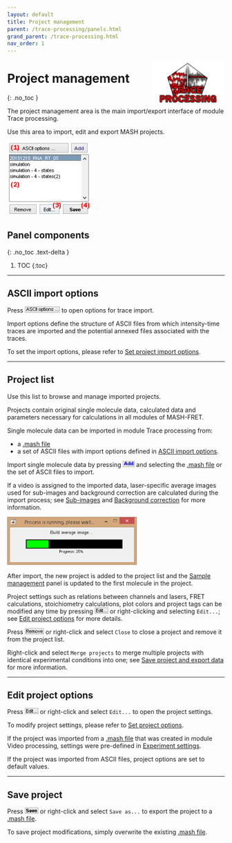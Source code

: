 ```yaml
---
layout: default
title: Project management
parent: /trace-processing/panels.html
grand_parent: /trace-processing.html
nav_order: 1
---
```


<img src="../../assets/images/logos/logo-trace-processing_400px.png" width="170" style="float:right; margin-left: 15px;"/>

# Project management
{: .no_toc }

The project management area is the main import/export interface of module Trace processing.

Use this area to import, edit and export MASH projects.

<a class="plain" href="../../assets/images/gui/TP-area-proj.png"><img src="../../assets/images/gui/TP-area-proj.png" style="max-width: 192px;"/></a>

## Panel components
{: .no_toc .text-delta }

1. TOC
{:toc}


---

## ASCII import options

Press 
![ASCII options ...](../../assets/images/gui/TP-but-ascii-options-3p.png "ASCII options ...") to open options for trace import.

Import options define the structure of ASCII files from which intensity-time traces are imported and the potential annexed files associated with the traces.

To set the import options, please refer to 
[Set project import options](../functionalities/set-import-options.html).


---

## Project list

Use this list to browse and manage imported projects.

Projects contain original single molecule data, calculated data and parameters necessary for calculations in all modules of MASH-FRET.

Single molecule data can be imported in module Trace processing from:
* a [.mash file](../../output-files/mash-mash-project.html)
* a set of ASCII files with import options defined in 
[ASCII import options](#ascii-import-options).

Import single molecule data by pressing 
![Add](../../assets/images/gui/TP-but-add.png "Add") and selecting the 
[.mash file](../../output-files/mash-mash-project.html) or the set of ASCII files to import.

If a video is assigned to the imported data, laser-specific average images used for sub-images and background correction are calculated during the import process; see 
[Sub-images](panel-subimage.html) and 
[Background correction](panel-background-correction.html) for more information.

<a class="plain" href="../../assets/images/gui/TP-area-proj-loadingbar.png"><img src="../../assets/images/gui/TP-area-proj-loadingbar.png" style="max-width: 300px;"/></a>

After import, the new project is added to the project list and the 
[Sample management](panel-sample-management.html) panel is updated to the first molecule in the project.

Project settings such as relations between channels and lasers, FRET calculations, stoichiometry calculations, plot colors and project tags can be modified any time by pressing 
![Edit...](../../assets/images/gui/TP-but-edit-3p.png "Edit...") or right-clicking and selecting `Edit...`; see 
[Edit project options](#edit-project-options) for more details.

Press 
![Remove](../../assets/images/gui/TP-but-remove.png "Remove") or right-click and select `Close` to close a project and remove it from the project list.

Right-click and select `Merge projects` to merge multiple projects with identical experimental conditions into one; see 
[Save project and export data](../workflow.html#save-project-and-export-data) for more information.


---

## Edit project options

Press 
![Edit...](../../assets/images/gui/TP-but-edit-3p.png "Edit...") or right-click and select `Edit...` to open the project settings.

To modify project settings, please refer to 
[Set project options](../../video-processing/functionalities/set-project-options.html).

If the project was imported from a 
[.mash file](../../output-files/mash-mash-project.html) that was created in module Video processing, settings were pre-defined in 
[Experiment settings](../../video-processing/panels/panel-experiment-settings.html#project-options).

If the project was imported from ASCII files, project options are set to default values.


---

## Save project

Press ![Save](../../assets/images/gui/TP-but-save.png "Save") or right-click and select `Save as...` to export the project to a 
[.mash file](../../output-files/mash-mash-project.html).

To save project modifications, simply overwrite the existing 
[.mash file](../../output-files/mash-mash-project.html).



